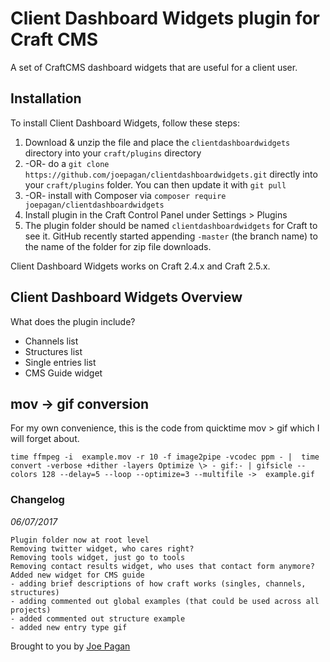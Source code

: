 # Client Dashboard Widgets plugin for Craft CMS

A set of CraftCMS dashboard widgets that are useful for a client user.

## Installation

To install Client Dashboard Widgets, follow these steps:

1. Download & unzip the file and place the `clientdashboardwidgets` directory into your `craft/plugins` directory
2.  -OR- do a `git clone https://github.com/joepagan/clientdashboardwidgets.git` directly into your `craft/plugins` folder.  You can then update it with `git pull`
3.  -OR- install with Composer via `composer require joepagan/clientdashboardwidgets`
4. Install plugin in the Craft Control Panel under Settings > Plugins
5. The plugin folder should be named `clientdashboardwidgets` for Craft to see it.  GitHub recently started appending `-master` (the branch name) to the name of the folder for zip file downloads.

Client Dashboard Widgets works on Craft 2.4.x and Craft 2.5.x.

## Client Dashboard Widgets Overview

What does the plugin include?

- Channels list
- Structures list
- Single entries list
- CMS Guide widget

## mov -> gif conversion

For my own convenience, this is the code from quicktime mov > gif which I will forget about.

    time ffmpeg -i  example.mov -r 10 -f image2pipe -vcodec ppm - |  time convert -verbose +dither -layers Optimize \> - gif:- | gifsicle --colors 128 --delay=5 --loop --optimize=3 --multifile ->  example.gif

### Changelog

*06/07/2017*

    Plugin folder now at root level
    Removing twitter widget, who cares right?
    Removing tools widget, just go to tools
    Removing contact results widget, who uses that contact form anymore?
    Added new widget for CMS guide
    - adding brief descriptions of how craft works (singles, channels, structures)
    - adding commented out global examples (that could be used across all projects)
    - added commented out structure example
    - added new entry type gif

Brought to you by [Joe Pagan](https://www.joe-pagan.com)
